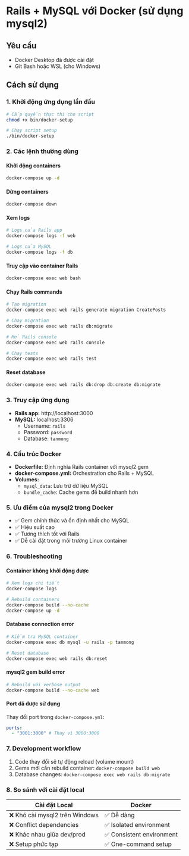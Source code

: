 # Rails + MySQL với Docker (sử dụng mysql2)

## Yêu cầu

- Docker Desktop đã được cài đặt
- Git Bash hoặc WSL (cho Windows)

## Cách sử dụng

### 1. Khởi động ứng dụng lần đầu

```bash
# Cấp quyền thực thi cho script
chmod +x bin/docker-setup

# Chạy script setup
./bin/docker-setup
```

### 2. Các lệnh thường dùng

#### Khởi động containers

```bash
docker-compose up -d
```

#### Dừng containers

```bash
docker-compose down
```

#### Xem logs

```bash
# Logs của Rails app
docker-compose logs -f web

# Logs của MySQL
docker-compose logs -f db
```

#### Truy cập vào container Rails

```bash
docker-compose exec web bash
```

#### Chạy Rails commands

```bash
# Tạo migration
docker-compose exec web rails generate migration CreatePosts

# Chạy migration
docker-compose exec web rails db:migrate

# Mở Rails console
docker-compose exec web rails console

# Chạy tests
docker-compose exec web rails test
```

#### Reset database

```bash
docker-compose exec web rails db:drop db:create db:migrate
```

### 3. Truy cập ứng dụng

- **Rails app:** http://localhost:3000
- **MySQL:** localhost:3306
  - Username: `rails`
  - Password: `password`
  - Database: `tanmong`

### 4. Cấu trúc Docker

- **Dockerfile:** Định nghĩa Rails container với mysql2 gem
- **docker-compose.yml:** Orchestration cho Rails + MySQL
- **Volumes:**
  - `mysql_data`: Lưu trữ dữ liệu MySQL
  - `bundle_cache`: Cache gems để build nhanh hơn

### 5. Ưu điểm của mysql2 trong Docker

- ✅ Gem chính thức và ổn định nhất cho MySQL
- ✅ Hiệu suất cao
- ✅ Tương thích tốt với Rails
- ✅ Dễ cài đặt trong môi trường Linux container

### 6. Troubleshooting

#### Container không khởi động được

```bash
# Xem logs chi tiết
docker-compose logs

# Rebuild containers
docker-compose build --no-cache
docker-compose up -d
```

#### Database connection error

```bash
# Kiểm tra MySQL container
docker-compose exec db mysql -u rails -p tanmong

# Reset database
docker-compose exec web rails db:reset
```

#### mysql2 gem build error

```bash
# Rebuild với verbose output
docker-compose build --no-cache web
```

#### Port đã được sử dụng

Thay đổi port trong `docker-compose.yml`:

```yaml
ports:
  - "3001:3000" # Thay vì 3000:3000
```

### 7. Development workflow

1. Code thay đổi sẽ tự động reload (volume mount)
2. Gems mới cần rebuild container: `docker-compose build web`
3. Database changes: `docker-compose exec web rails db:migrate`

### 8. So sánh với cài đặt local

| Cài đặt Local                  | Docker                    |
| ------------------------------ | ------------------------- |
| ❌ Khó cài mysql2 trên Windows | ✅ Dễ dàng                |
| ❌ Conflict dependencies       | ✅ Isolated environment   |
| ❌ Khác nhau giữa dev/prod     | ✅ Consistent environment |
| ❌ Setup phức tạp              | ✅ One-command setup      |
